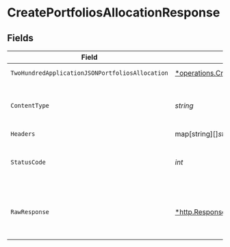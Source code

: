 # CreatePortfoliosAllocationResponse


## Fields

| Field                                                                                                                                          | Type                                                                                                                                           | Required                                                                                                                                       | Description                                                                                                                                    |
| ---------------------------------------------------------------------------------------------------------------------------------------------- | ---------------------------------------------------------------------------------------------------------------------------------------------- | ---------------------------------------------------------------------------------------------------------------------------------------------- | ---------------------------------------------------------------------------------------------------------------------------------------------- |
| `TwoHundredApplicationJSONPortfoliosAllocation`                                                                                                | [*operations.CreatePortfoliosAllocationPortfoliosAllocation](../../../pkg/models/operations/createportfoliosallocationportfoliosallocation.md) | :heavy_minus_sign:                                                                                                                             | Portfolios allocation                                                                                                                          |
| `ContentType`                                                                                                                                  | *string*                                                                                                                                       | :heavy_check_mark:                                                                                                                             | HTTP response content type for this operation                                                                                                  |
| `Headers`                                                                                                                                      | map[string][]*string*                                                                                                                          | :heavy_minus_sign:                                                                                                                             | N/A                                                                                                                                            |
| `StatusCode`                                                                                                                                   | *int*                                                                                                                                          | :heavy_check_mark:                                                                                                                             | HTTP response status code for this operation                                                                                                   |
| `RawResponse`                                                                                                                                  | [*http.Response](https://pkg.go.dev/net/http#Response)                                                                                         | :heavy_minus_sign:                                                                                                                             | Raw HTTP response; suitable for custom response parsing                                                                                        |
